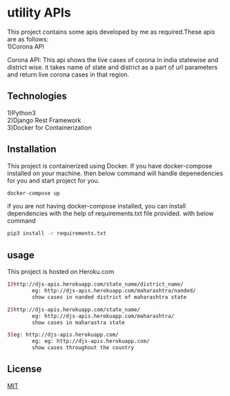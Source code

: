 # utility APIs

This project contains some apis developed by me as required.These apis are as follows:  
1)Corona API

Corona API:
This api shows the live cases of corona in india statewise and district wise.
it takes name of state and district as a part of url parameters and return live
corona cases in that region.


## Technologies

1)Python3  
2)Django Rest Framework  
3)Docker for Containerization  

## Installation

This project is containerized using Docker. If you have docker-compose installed on your   machine. then below command will handle depenedencies for you and start project for you.  

```bash
docker-compose up
```
if you are not having docker-compose installed, you can install dependencies with the help of   requirements.txt file provided. with below command  

```bash
pip3 install -r requirements.txt
```
## usage

This project is hosted on Heroku.com
```bash
1)http://djs-apis.herokuapp.com/state_name/district_name/  
        eg: http://djs-apis.herokuapp.com/maharashtra/nanded/  
        show cases in nanded district of maharashtra state  

2)http://djs-apis.herokuapp.com/state_name/  
        eg: http://djs-apis.herokuapp.com/maharashtra/  
        show cases in maharastra state  

3)eg: http://djs-apis.herokuapp.com/  
        eg: eg: http://djs-apis.herokuapp.com/  
        show cases throughout the country  
```

## License
[MIT](https://choosealicense.com/licenses/mit/)




